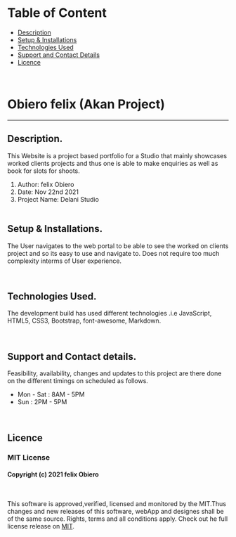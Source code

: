 
# Table of Content

+ [Description](#description)
+ [Setup & Installations](#setup-and-installations)
+ [Technologies Used](#technologies-used)
+ [Support and Contact Details](#support-and-contact-details)
+ [Licence](#licence)

<br/>

# Obiero felix (Akan Project) 
<hr>

## Description.
This Website is a project based portfolio for a Studio that mainly showcases worked clients projects and thus one is able to make enquiries as well as book for slots for shoots.

<ol>
    <li>Author: felix Obiero</li> 
    <li>Date: Nov 22nd 2021</li> 
    <li>Project Name: Delani Studio</li> <br/>
</ol>

## Setup & Installations.
The User navigates to the web portal to be able to see the worked on clients project and so its easy to use and navigate to. Does not require too much complexity interms of User experience.

<br/>

## Technologies Used.
The development build has used different technologies .i.e JavaScript, HTML5, CSS3, Bootstrap, font-awesome, Markdown. 

<br/>

## Support and Contact details.
Feasibility, availability, changes and updates to this project are there done on the different timings on scheduled as follows. 

<ul>
    <li>Mon - Sat : 8AM - 5PM</li>
    <li>Sun : 2PM - 5PM</li>
</ul>

<br/>

## Licence 
### MIT License
<!-- ​<br/> -->
#### Copyright (c) 2021 felix Obiero
<br/>
<!-- <br> -->

This software is approved,verified, licensed and monitored by the MIT.Thus changes and new releases of this software, webApp and designes shall be of the same source. Rights, terms and all conditions apply. Check out he full license release on [MIT](LICENCE).



